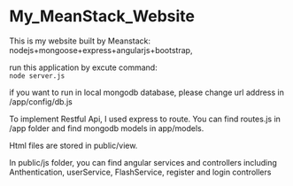 # My_MeanStack_Website

This is my website built by Meanstack: nodejs+mongoose+express+angularjs+bootstrap,

run this application by excute command:     
`node server.js` 

if you want to run in local mongodb database, please change url address in /app/config/db.js

To implement Restful Api, I used express to route. You can find routes.js in /app folder and find mongodb models in app/models.

Html files are stored in public/view.

In public/js folder, you can find angular services and controllers including Anthentication, userService, FlashService, 
register and login controllers
